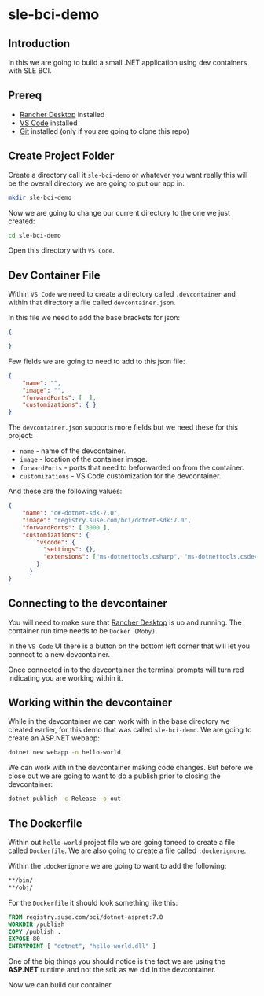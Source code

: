 # sle-bci-demo

## Introduction

In this we are going to build a small .NET application using dev containers with SLE BCI.

## Prereq

- [Rancher Desktop](https://rancherdesktop.io/) installed
- [VS Code](https://code.visualstudio.com/) installed
- [Git](https://git-scm.com/) installed (only if you are going to clone this repo)

## Create Project Folder

Create a directory call it `sle-bci-demo` or whatever you want really this will be the overall directory we are going to put our app in:

``` bash
mkdir sle-bci-demo
```

Now we are going to change our current directory to the one we just created:

``` bash
cd sle-bci-demo
```

Open this directory with `VS Code`.

## Dev Container File

Within `VS Code` we need to create a directory called `.devcontainer` and within that directory a file called `devcontainer.json`.

In this file we need to add the base brackets for json:

``` json
{

}
```

Few fields we are going to need to add to this json file:

``` json
{
    "name": "",
    "image": "",
    "forwardPorts": [  ],
    "customizations": { }
}
```

The `devcontainer.json` supports more fields but we need these for this project:

- `name` - name of the devcontainer.
- `image` - location of the container image.
- `forwardPorts` - ports that need to beforwarded on from the container.
- `customizations` - VS Code customization for the devcontainer.

And these are the following values:

``` json
{
    "name": "c#-dotnet-sdk-7.0",
    "image": "registry.suse.com/bci/dotnet-sdk:7.0",
    "forwardPorts": [ 3000 ],
    "customizations": {
        "vscode": {
          "settings": {},
          "extensions": ["ms-dotnettools.csharp", "ms-dotnettools.csdevkit", "ms-dotnettools.vscode-dotnet-runtime"]
        }
      }
}
```

## Connecting to the devcontainer

You will need to make sure that [Rancher Desktop](https://rancherdesktop.io/) is up and running. The container run time needs to be `Docker (Moby)`.

In the `VS Code` UI there is a button on the bottom left corner that will let you connect to a new devcontainer.

Once connected in to the devcontainer the terminal prompts will turn red indicating you are working within it. 

## Working within the devcontainer

While in the devcontainer we can work with in the base directory we created earlier, for this demo that was called `sle-bci-demo`. We are going to create an ASP.NET webapp:

``` bash
dotnet new webapp -n hello-world
```

We can work with in the devcontainer making code changes. But before we close out we are going to want to do a publish prior to closing the devcontainer:

``` bash
dotnet publish -c Release -o out
```

## The Dockerfile

Within out `hello-world` project file we are going toneed to create a file called `Dockerfile`. We are also going to create a file called  `.dockerignore`.

Within the `.dockerignore` we are going to want to add the following:

``` dockerfile
**/bin/
**/obj/
```

For the `Dockerfile` it should look something like this:

``` dockerfile
FROM registry.suse.com/bci/dotnet-aspnet:7.0
WORKDIR /publish
COPY /publish .
EXPOSE 80
ENTRYPOINT [ "dotnet", "hello-world.dll" ]
```

One of the big things you should notice is the fact we are using the __ASP.NET__ runtime and not the sdk as we did in the devcontainer.

Now we can build our container